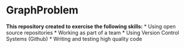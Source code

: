 # GraphProblem
 **This repository created to exercise the following skills:**
    * Using open source repositories
    * Working as part of a team
    * Using Version Control Systems (Github)
    * Writing and testing high quality code
